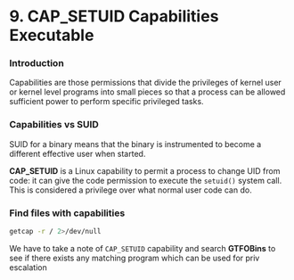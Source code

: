 # 9. CAP\_SETUID Capabilities Executable

### Introduction

Capabilities are those permissions that divide the privileges of kernel user or kernel level programs into small pieces so that a process can be allowed sufficient power to perform specific privileged tasks.



### Capabilities vs SUID

SUID for a binary means that the binary is instrumented to become a different effective user when started.

**CAP\_SETUID** is a Linux capability to permit a process to change UID from code: it can give the code permission to execute the `setuid()` system call. This is considered a privilege over what normal user code can do.



### Find files with capabilities

```bash
getcap -r / 2>/dev/null
```

We have to take a note of `CAP_SETUID` capability and search **GTFOBins** to see if there exists any matching program which can be used for priv escalation

